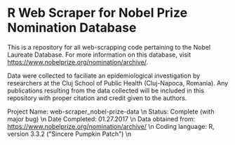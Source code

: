 # R Web Scraper for Nobel Prize Nomination Database  
This is a repository for all web-scrapping code pertaining to the Nobel Laureate Database. For more information on this database, visit https://www.nobelprize.org/nomination/archive/.

Data were collected to faciliate an epidemiological investigation by researchers at the Cluj School of Public Health (Cluj-Napoca, Romania). Any publications resulting from the data collected will be included in this repository with proper citation and credit given to the authors.

Project Name: web-scraper_nobel-prize-data \n
Status: Complete (with major bug) \n
Date Completed: 01.27.2017 \n
Data obtained from: https://www.nobelprize.org/nomination/archive/ \n
Coding language: R, version 3.3.2 ("Sincere Pumpkin Patch") \n
